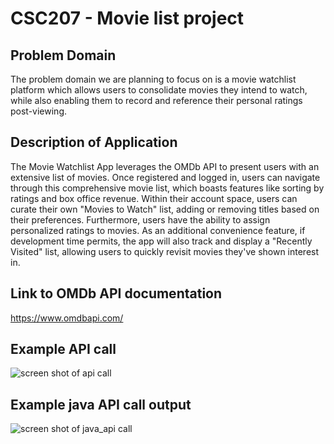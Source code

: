 # CSC207 - Movie list project
## Problem Domain
The problem domain we are planning to focus on is a movie watchlist platform which allows users to consolidate movies they intend to watch, while also enabling them to record and reference their personal ratings post-viewing.

## Description of Application
The Movie Watchlist App leverages the OMDb API to present users with an extensive list of movies. Once registered and logged in, users can navigate through this comprehensive movie list, which boasts features like sorting by ratings and box office revenue. Within their account space, users can curate their own "Movies to Watch" list, adding or removing titles based on their preferences. Furthermore, users have the ability to assign personalized ratings to movies. As an additional convenience feature, if development time permits, the app will also track and display a "Recently Visited" list, allowing users to quickly revisit movies they've shown interest in.

## Link to OMDb API documentation
https://www.omdbapi.com/

## Example API call

![screen shot of api call](https://github.com/Simon-program/CSC207_project/blob/main/assets/ss.png)

## Example java API call output

![screen shot of java_api call](https://github.com/feliser/CSC207_project/blob/main/assets/example_APIcall.png)

